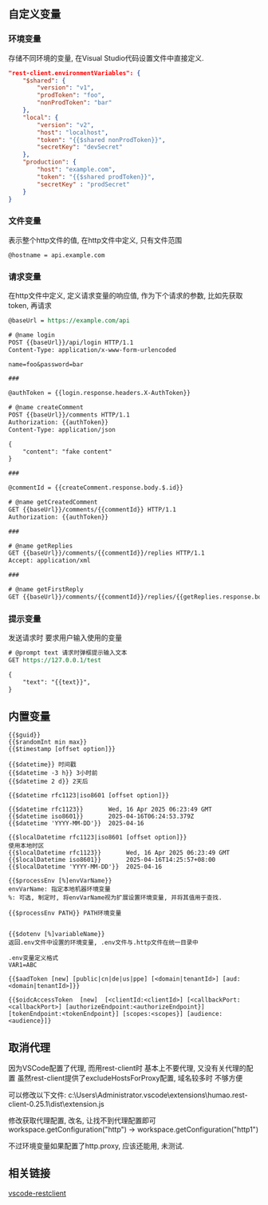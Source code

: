 

## 自定义变量
### 环境变量
存储不同环境的变量, 在Visual Studio代码设置文件中直接定义.
```json
"rest-client.environmentVariables": {
    "$shared": {
        "version": "v1",
        "prodToken": "foo",
        "nonProdToken": "bar"
    },
    "local": {
        "version": "v2",
        "host": "localhost",
        "token": "{{$shared nonProdToken}}",
        "secretKey": "devSecret"
    },
    "production": {
        "host": "example.com",
        "token": "{{$shared prodToken}}",
        "secretKey" : "prodSecret"
    }
}
```
### 文件变量
表示整个http文件的值, 在http文件中定义, 只有文件范围

`@hostname = api.example.com`

### 请求变量
在http文件中定义, 定义请求变量的响应值, 作为下个请求的参数, 比如先获取token, 再请求

```rest
@baseUrl = https://example.com/api

# @name login
POST {{baseUrl}}/api/login HTTP/1.1
Content-Type: application/x-www-form-urlencoded

name=foo&password=bar

###

@authToken = {{login.response.headers.X-AuthToken}}

# @name createComment
POST {{baseUrl}}/comments HTTP/1.1
Authorization: {{authToken}}
Content-Type: application/json

{
    "content": "fake content"
}

###

@commentId = {{createComment.response.body.$.id}}

# @name getCreatedComment
GET {{baseUrl}}/comments/{{commentId}} HTTP/1.1
Authorization: {{authToken}}

###

# @name getReplies
GET {{baseUrl}}/comments/{{commentId}}/replies HTTP/1.1
Accept: application/xml

###

# @name getFirstReply
GET {{baseUrl}}/comments/{{commentId}}/replies/{{getReplies.response.body.//reply[1]/@id}}
```

### 提示变量
发送请求时 要求用户输入使用的变量

```rest
# @prompt text 请求时弹框提示输入文本
GET https://127.0.0.1/test

{
    "text": "{{text}}",
}
```

## 内置变量

```log
{{$guid}}
{{$randomInt min max}}
{{$timestamp [offset option]}}

{{$datetime}} 时间戳
{{$datetime -3 h}} 3小时前
{{$datetime 2 d}} 2天后

{{$datetime rfc1123|iso8601 [offset option]}}

{{$datetime rfc1123}}       Wed, 16 Apr 2025 06:23:49 GMT
{{$datetime iso8601}}       2025-04-16T06:24:53.379Z
{{$datetime 'YYYY-MM-DD'}}  2025-04-16

{{$localDatetime rfc1123|iso8601 [offset option]}}
使用本地时区
{{$localDatetime rfc1123}}       Wed, 16 Apr 2025 06:23:49 GMT
{{$localDatetime iso8601}}       2025-04-16T14:25:57+08:00
{{$localDatetime 'YYYY-MM-DD'}}  2025-04-16

{{$processEnv [%]envVarName}}
envVarName: 指定本地机器环境变量
%: 可选, 制定时, 将envVarName视为扩展设置环境变量, 并将其值用于查找.

{{$processEnv PATH}} PATH环境变量


{{$dotenv [%]variableName}}
返回.env文件中设置的环境变量, .env文件与.http文件在统一目录中

.env变量定义格式
VAR1=ABC

{{$aadToken [new] [public|cn|de|us|ppe] [<domain|tenantId>] [aud:<domain|tenantId>]}}

{{$oidcAccessToken  [new]  [<clientId:<clientId>] [<callbackPort:<callbackPort>] [authorizeEndpoint:<authorizeEndpoint}] [tokenEndpoint:<tokenEndpoint}] [scopes:<scopes}] [audience:<audience}]}
```

## 取消代理
因为VSCode配置了代理, 而用rest-client时 基本上不要代理, 又没有关代理的配置
虽然rest-client提供了excludeHostsForProxy配置, 域名较多时 不够方便

可以修改以下文件:
c:\Users\Administrator\.vscode\extensions\humao.rest-client-0.25.1\dist\extension.js

修改获取代理配置, 改名, 让找不到代理配置即可
workspace.getConfiguration("http") -> workspace.getConfiguration("http1")

不过环境变量如果配置了http.proxy, 应该还能用, 未测试.
    
## 相关链接
[vscode-restclient](https://github.com/Huachao/vscode-restclient)
    
    